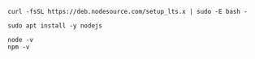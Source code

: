`curl -fsSL https://deb.nodesource.com/setup_lts.x | sudo -E bash -`

`sudo apt install -y nodejs`

```shell
node -v
npm -v
